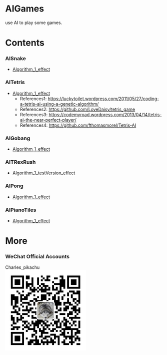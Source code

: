# AIGames
use AI to play some games.

# Contents
### AISnake
- [Algorithm_1_effect](https://github.com/CharlesPikachu/AIGames/tree/master/AIsnake/Algorithm_1/effect)
### AITetris
- [Algorithm_1_effect](https://github.com/CharlesPikachu/AIGames/tree/master/AITetris/Algorithm_1/effect)
	- References1: https://luckytoilet.wordpress.com/2011/05/27/coding-a-tetris-ai-using-a-genetic-algorithm/
	- References2: https://github.com/LoveDaisy/tetris_game
	- References3: https://codemyroad.wordpress.com/2013/04/14/tetris-ai-the-near-perfect-player/
	- References4: https://github.com/fthomasmorel/Tetris-AI
### AIGobang
- [Algorithm_1_effect](https://github.com/CharlesPikachu/AIGames/tree/master/AIGobang/Algorithm_1/effect)
### AITRexRush
- [Algorithm_1_testVersion_effect](https://github.com/CharlesPikachu/AIGames/tree/master/AITRexRush/Algorithm_1/effect)
### AIPong
- [Algorithm_1_effect](https://github.com/CharlesPikachu/AIGames/tree/master/AIPong/Algorithm_1/effect)
### AIPianoTiles
- [Algorithm_1_effect](https://github.com/CharlesPikachu/AIGames/tree/master/AIPianoTiles/Algorithm_1/effect)

# More
### WeChat Official Accounts
Charles_pikachu  
![img](pikachu.jpg)
